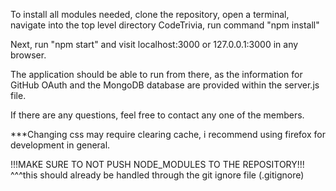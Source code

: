 To install all modules needed, clone the repository, open a terminal, navigate into the top level directory CodeTrivia,
run command "npm install"

Next, run "npm start" and visit localhost:3000 or 127.0.0.1:3000 in any browser.

The application should be able to run from there, as the information for GitHub OAuth
and the MongoDB database are provided within the server.js file. 

If there are any questions,
feel free to contact any one of the members.

***Changing css may require clearing cache, i recommend using firefox for development in general.

!!!MAKE SURE TO NOT PUSH NODE_MODULES TO THE REPOSITORY!!!
^^^this should already be handled through the git ignore file (.gitignore)